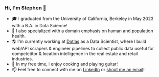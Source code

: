 ### Hi, I'm Stephen 👋

<!--
**stephenjh/stephenjh** is a ✨ _special_ ✨ repository because its `README.md` (this file) appears on your GitHub profile.

Here are some ideas to get you started:

- 🔭 I’m currently working on ...
- 🌱 I’m currently learning ...
- 👯 I’m looking to collaborate on ...
- 🤔 I’m looking for help with ...
- 💬 Ask me about ...
- 📫 How to reach me: ...
- 😄 Pronouns: ...
- ⚡ Fun fact: ...
-->

- 🎓 I graduated from the University of California, Berkeley in May 2023 with a B.A. in Data Science!
- 🌱 I also specialized with a domain emphasis on human and population health. 
- 🌎 I'm currently working at [Dotlas](https://www.linkedin.com/company/dotlas/) as a Data Scientist, where I build web/API scrapers & engineer pipelines to collect public data useful for competetitor & location intelligence in the real estate and retail industries.
- 🍳 In my free time, I enjoy cooking and playing guitar!
- 📫 Feel free to connect with me on [LinkedIn](https://www.linkedin.com/in/stephenjh/) or [shoot me an email](mailto:hi@stephenhwang.com)!
